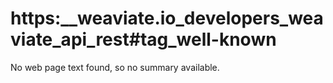 # https:\_\_weaviate.io_developers_weaviate_api_rest#tag_well-known

No web page text found, so no summary available.
